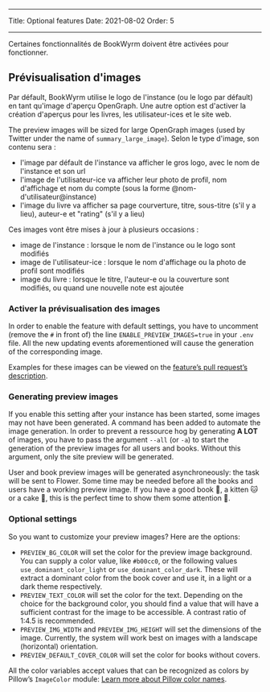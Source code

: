 - - -
Title: Optional features Date: 2021-08-02 Order: 5
- - -

Certaines fonctionnalités de BookWyrm doivent être activées pour fonctionner.

## Prévisualisation d'images

Par défault, BookWyrm utilise le logo de l'instance (ou le logo par défault) en tant qu'image d'aperçu OpenGraph. Une autre option est d'activer la création d'aperçus pour les livres, les utilisateur-ices et le site web.

The preview images will be sized for large OpenGraph images (used by Twitter under the name of `summary_large_image`). Selon le type d'image, son contenu sera :

- l'image par défault de l'instance va afficher le gros logo, avec le nom de l'instance et son url
- l'image de l'utilisateur-ice va afficher leur photo de profil, nom d'affichage et nom du compte (sous la forme @nom-d'utilisateur@instance)
- l'image du livre va afficher sa page courverture, titre, sous-titre (s'il y a lieu), auteur-e et "rating" (s'il y a lieu)

Ces images vont être mises à jour à plusieurs occasions :

- image de l'instance : lorsque le nom de l'instance ou le logo sont modifiés
- image de l'utilisateur-ice : lorsque le nom d'affichage ou la photo de profil sont modifiés
- image du livre : lorsque le titre, l'auteur-e ou la couverture sont modifiés, ou quand une nouvelle note est ajoutée

### Activer la prévisualisation des images

In order to enable the feature with default settings, you have to uncomment (remove the `#` in front of) the line `ENABLE_PREVIEW_IMAGES=true` in your `.env` file. All the new updating events aforementioned will cause the generation of the corresponding image.

Examples for these images can be viewed on the [feature’s pull request’s description](https://github.com/bookwyrm-social/bookwyrm/pull/1142#pullrequest-651683886-permalink).

### Generating preview images

If you enable this setting after your instance has been started, some images may not have been generated. A command has been added to automate the image generation. In order to prevent a ressource hog by generating **A LOT** of images, you have to pass the argument `--all` (or `-a`) to start the generation of the preview images for all users and books. Without this argument, only the site preview will be generated.

User and book preview images will be generated asynchroneously: the task will be sent to Flower. Some time may be needed before all the books and users have a working preview image. If you have a good book 📖, a kitten 🐱 or a cake 🍰, this is the perfect time to show them some attention 💖.

### Optional settings

So you want to customize your preview images? Here are the options:

- `PREVIEW_BG_COLOR` will set the color for the preview image background. You can supply a color value, like `#b00cc0`, or the following values `use_dominant_color_light` or `use_dominant_color_dark`. These will extract a dominant color from the book cover and use it, in a light or a dark theme respectively.
- `PREVIEW_TEXT_COLOR` will set the color for the text. Depending on the choice for the background color, you should find a value that will have a sufficient contrast for the image to be accessible. A contrast ratio of 1:4.5 is recommended.
- `PREVIEW_IMG_WIDTH` and `PREVIEW_IMG_HEIGHT` will set the dimensions of the image. Currently, the system will work best on images with a landscape (horizontal) orientation.
- `PREVIEW_DEFAULT_COVER_COLOR` will set the color for books without covers.

All the color variables accept values that can be recognized as colors by Pillow’s `ImageColor` module: [Learn more about Pillow color names](https://pillow.readthedocs.io/en/stable/reference/ImageColor.html#color-names).
